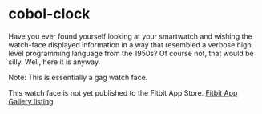 # cobol-clock
Have you ever found yourself looking at your smartwatch and wishing the watch-face displayed information in a way that resembled a verbose high level programming language from the 1950s? Of course not, that would be silly. Well, here it is anyway.

Note: This is essentially a gag watch face. 

This watch face is not yet published to the Fitbit App Store. [Fitbit App Gallery listing]([https://www.example.com](https://gallery.fitbit.com/details/95ee1b5e-7d19-4603-bb72-4ba490b324fd?key=fb328fcb-10c2-4c2e-93ce-500d47845e9b))
